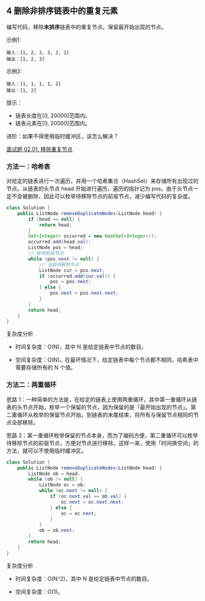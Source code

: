 ## 4 删除非排序链表中的重复元素


编写代码，移除**未排序**链表中的重复节点。保留最开始出现的节点。

示例1:

```
输入：[1, 2, 3, 3, 2, 1]
输出：[1, 2, 3]
``` 
 
示例2:

```
输入：[1, 1, 1, 1, 2]
输出：[1, 2]
```

提示：
* 链表长度在[0, 20000]范围内。
* 链表元素在[0, 20000]范围内。

进阶：如果不得使用临时缓冲区，该怎么解决？


[面试题 02.01. 移除重复节点](https://leetcode-cn.com/problems/remove-duplicate-node-lcci/)

### 方法一：哈希表

对给定的链表进行一次遍历，并用一个哈希集合（HashSet）来存储所有出现过的节点。从链表的头节点 head 开始进行遍历，遍历的指针记为 pos。由于头节点一定不会被删除，因此可以枚举待移除节点的前驱节点，减少编写代码的复杂度。

```java
class Solution {
    public ListNode removeDuplicateNodes(ListNode head) {
        if (head == null) {
            return head;
        }
        Set<Integer> occurred = new HashSet<Integer>();
        occurred.add(head.val);
        ListNode pos = head;
        // 枚举前驱节点
        while (pos.next != null) {
            // 当前待删除节点
            ListNode cur = pos.next;
            if (occurred.add(cur.val)) {
                pos = pos.next;
            } else {
                pos.next = pos.next.next;
            }
        }
        return head;
    }
}
```

复杂度分析

* 时间复杂度：O(N)，其中 N 是给定链表中节点的数目。

* 空间复杂度：O(N)。在最坏情况下，给定链表中每个节点都不相同，哈希表中需要存储所有的 N 个值。


### 方法二：两重循环


思路 1：一种简单的方法是，在给定的链表上使用两重循环，其中第一重循环从链表的头节点开始，枚举一个保留的节点，因为保留的是「最开始出现的节点」。第二重循环从枚举的保留节点开始，到链表的末尾结束，将所有与保留节点相同的节点全部移除。


思路 2：第一重循环枚举保留的节点本身，而为了编码方便，第二重循环可以枚举待移除节点的前驱节点，方便对节点进行移除。这样一来，使用「时间换空间」的方法，就可以不使用临时缓冲区。


```java
class Solution {
    public ListNode removeDuplicateNodes(ListNode head) {
        ListNode ob = head;
        while (ob != null) {
            ListNode oc = ob;
            while (oc.next != null) {
                if (oc.next.val == ob.val) {
                    oc.next = oc.next.next;
                } else {
                    oc = oc.next;
                }
            }
            ob = ob.next;
        }
        return head;
    }
}
```

复杂度分析

* 时间复杂度：O(N^2)，其中 N 是给定链表中节点的数目。

* 空间复杂度：O(1)。




